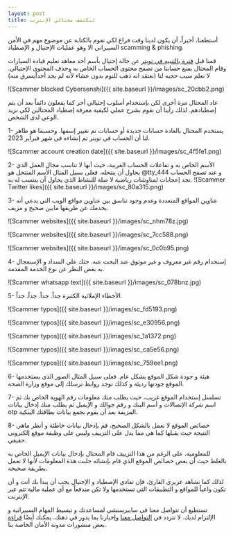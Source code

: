 ```yaml
---
layout: post
title: لنكتشف محتالي الإنترنت
---
```


أستطعنا، أخيراً، أن يكون لدينا وقت فراغ لكي نقوم بالكتابة عن موضوع مهم في الأمن السيبراني الا وهو عمليات الإحتيال و الإصطياد scamming & phishing.

قمنا قبل [فترة بالتنبيه في تويتر](https://twitter.com/CybersenshiHQ/status/1674835550686019592) عن حالة إحتيال بأسم أحد معاهد تعليم قيادة السيارات وقام المحتال بمنع حسابنا من تصفح محتوى الحساب الخاص به وحذف المحتوى الإحتيالي. لا نعلم سبب حجبه لنا (نعتقد انه ذهب للنوم بدون عشاء ﻷنه لم يجد أحداًيسرق منه)

![Scammer blocked Cybersenshi]({{ site.baseurl }}/images/sc_20cbb2.png)

عاد المحتال مرة أخرى لكن بإستخدام أسلوب إحتيالي أخر كما يفعلون دائماً بعد أن يتم إصطيادهم. لذلك رأينا أن نقوم بشرح عملي لكيفية معرفة إصطياد المحتالين لكي نزيد الوعي لدى الشخص.

1- يستخدم المحتال بالعادة حسابات جديدة أو حسابات تم تغيير إسمها. وحسبما هو ظاهر لنا أن الحساب في تويتر تم إنشاءه في شهر فبراير 2023.

![Scammer account creation date]({{ site.baseurl }}/images/sc_4f5fe1.png)

2- الأسم الخاص به و تفاعلات الحساب الغريبة، حيث أنها لا تناسب مجال العمل الذي يحاول أن ينتحله. فعلى سبيل المثال الأسم المنتحل هو @tty_444 و عند تصفح الحساب تجد إعجابات لمناوشات رياضية لا صلة للنشاط الذي يحاول أن ينتسب له به.
![Scammer Twitter likes]({{ site.baseurl }}/images/sc_80a315.png)

3- عناوين المواقع المتعددة وعدم وجود تناسق بين عناوين مواقع الويب التي يدعي أنه يخدمك عن طريقها مابين صحيح و مزيف.

![Scammer websites]({{ site.baseurl }}/images/sc_nhm78z.jpg)


![Scammer websites]({{ site.baseurl }}/images/sc_7cc588.png)


![Scammer websites]({{ site.baseurl }}/images/sc_0c0b95.png)


4- إستخدام رقم غير معروف و غير موثوق عند البحث عنه. حثك على السداد و الإستعجال به بغض النظر عن نوع الخدمة المقدمة.

![Scammer whatsapp text]({{ site.baseurl }}/images/sc_078bnz.jpg)


5- الأخطاء الإملائية الكثيرة جداً. جداً. جداً. جداً.


![Scammer typos]({{ site.baseurl }}/images/sc_fd5193.png)



![Scammer typos]({{ site.baseurl }}/images/sc_e30956.png)



![Scammer typos]({{ site.baseurl }}/images/sc_1a1372.png)



![Scammer typos]({{ site.baseurl }}/images/sc_ca5e56.png)



![Scammer typos]({{ site.baseurl }}/images/sc_759ee1.png)


6- هيئة و جودة شكل الموقع بشكل عام. فعلى سبيل المثال الصور الذي يستخدمها الموقع جودتها رديئة و كذلك توجد روابط ترسلك إلى موقع وزارة الصحة.

7- تسلسل إستخدام الموقع غريب، حيث يطلب منك معلومات رقم الهوية الخاص بك ثم اسم شركة الإتصالات و أسم البنك و رقم جوالك و الإيميل ثم يطلب منك إدخال بيانات otp المزيفة بعد أن يقوم بجمع بيانات بطاقتك البنكية.

8- خصائص الموقع لا تعمل بالشكل الصحيح، قم بإدخال بيانات خاطئة و أنظر ماهي النتيجة حيث يقبلها كما هي مما يدل على التزييف وليس على وظيفة موقع إلكتروني حقيقي.

للمعلومية، على الرغم من هذا التزييف قام المحتال بإدخال بيانات الإيميل الخاص به بالغلط حيث أن بعض خصائص الموقع الذي قام بإنشائه جلبت هذة المعلومات لأنها لا تعمل بطريقة صحيحة.

لذلك كما تشاهد عزيزي القارئ، فإن تفادي الإصطياد و الإحتيال يجب أن يبدأ بك أنت و أن تكون واعياً للمواقع و التطبيقات التي تستخدمها ولا تكن مندفعاً مع أي عملية مالية تتم عبر الإنترنت.

تستطيع أن تتواصل معنا في سايبرسنشي لمساعدتك و تبسيط المهام السيبرانية و الإلتزام لديك. لا تتردد في [التواصل معنا](https://www.cybersenshi.com/#contactUsBlock) وإخبارنا بما يدور في ذهنك. يمكنك أيضًا [قراءة](https://blog.cybersenshi.com) بعض منشورات مدونة الأمان الخاصة بنا.
